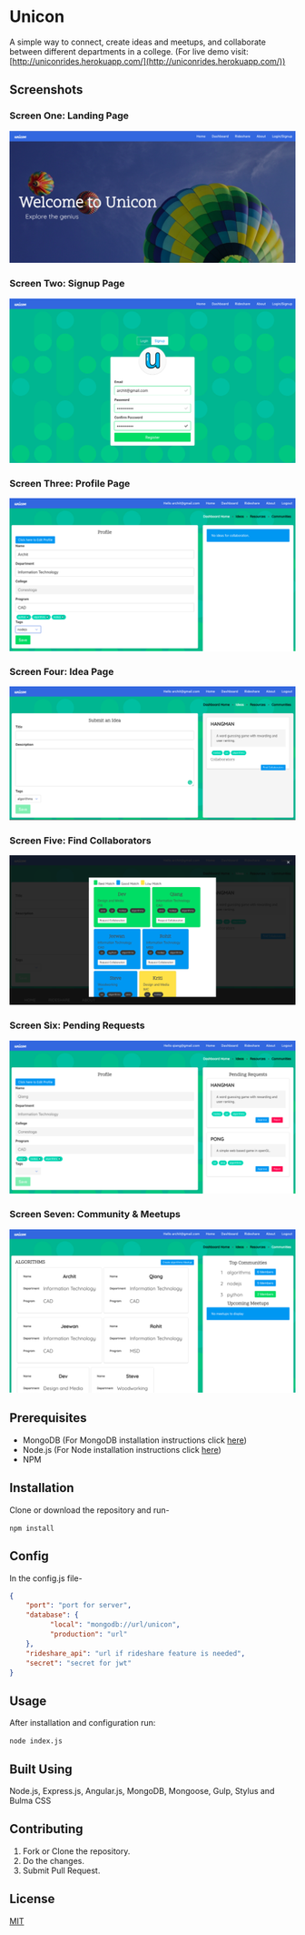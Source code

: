 # Unicon

A simple way to connect, create ideas and meetups, and collaborate between different departments in a college. (For live demo visit: [http://uniconrides.herokuapp.com/](http://uniconrides.herokuapp.com/))

## Screenshots

### Screen One: Landing Page

![landing page](/screens/landing.png)

### Screen Two: Signup Page

![signup page](/screens/signup.png)

### Screen Three: Profile Page

![profile page](/screens/profile.png)

### Screen Four: Idea Page

![idea page](/screens/idea.png)

### Screen Five: Find Collaborators

![collaborators page](/screens/collaborators.png)

### Screen Six: Pending Requests

![pending requests](/screens/requests.png)

### Screen Seven: Community & Meetups

![community page](/screens/meetups.png)

## Prerequisites

- MongoDB (For MongoDB installation instructions click [here](https://docs.mongodb.com/manual/installation))
- Node.js (For Node installation instructions click [here](https://nodejs.org/en/download/))
- NPM

## Installation

Clone or download the repository and run-

`npm install`

## Config

In the config.js file-

```json
{
    "port": "port for server",
    "database": {
          "local": "mongodb://url/unicon",
          "production": "url"
    },
    "rideshare_api": "url if rideshare feature is needed",
    "secret": "secret for jwt"
}
```

## Usage

After installation and configuration run:

`node index.js`

## Built Using

Node.js, Express.js, Angular.js, MongoDB, Mongoose, Gulp, Stylus and Bulma CSS

## Contributing

1. Fork or Clone the repository.
2. Do the changes.
3. Submit Pull Request.

## License

[MIT](/LICENSE)